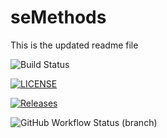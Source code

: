 # seMethods
 This is the updated readme file

![Build Status](https://github.com/nyeinsu-enu/Lab1/actions/workflows/main.yml/badge.svg)

[![LICENSE](https://img.shields.io/github/license/nyeinsu-enu/Lab1.svg?style=flat-square)](https://github.com/nyeinsu-enu/Lab1/blob/master/LICENSE)

[![Releases](https://img.shields.io/github/release/nyeinsu-enu/Lab1/all.svg?style=flat-square)](https://github.com/nyeinsu-enu/Lab1/releases)

![GitHub Workflow Status (branch)](https://img.shields.io/github/actions/workflow/status/nyeinsu-enu/Lab1/main.yml?branch=develop&style=flat-square)
